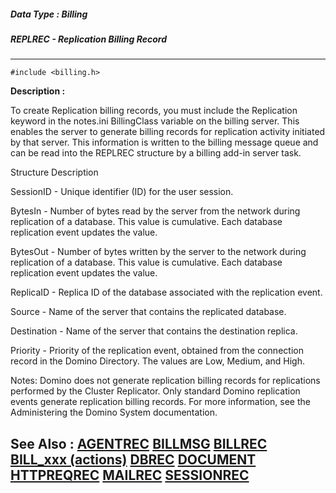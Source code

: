 ##### Data Type : Billing
##### REPLREC - Replication Billing Record
---
```
#include <billing.h>
```
**Description :**

To create Replication billing records, you must include the Replication keyword 
in the notes.ini BillingClass variable on the billing server. This enables the 
server to generate billing records for replication activity initiated by that 
server.  This information is written to the billing message queue and can be 
read into the REPLREC structure by a billing add-in server task.

Structure Description

SessionID -  Unique identifier (ID) for the user session.  

BytesIn -  Number of bytes read by the server from the network during 
replication of a database. This value is cumulative. Each database replication 
event updates the value. 

BytesOut -  Number of bytes written by the server to the network during 
replication of a database.  This value is cumulative. Each database replication 
event updates the value. 

ReplicaID -  Replica ID of the database associated with the replication event.

Source -  Name of the server that contains the replicated database.

Destination -  Name of the server that contains the destination replica.    

Priority -  Priority of the replication event, obtained from the connection 
record in the  Domino Directory. The values are Low, Medium, and High.

Notes:
Domino does not generate replication billing records for replications performed 
by the Cluster Replicator.  Only standard Domino replication events generate 
replication billing records.  For more information, see the Administering the 
Domino System documentation.


**See Also :**
[AGENTREC](/reference/Data/AGENTREC)
[BILLMSG](/reference/Data/BILLMSG)
[BILLREC](/reference/Data/BILLREC)
[BILL_xxx (actions)](/reference/Symb/BILL_xxx (actions))
[DBREC](/reference/Data/DBREC)
[DOCUMENT](/reference/Data/DOCUMENT)
[HTTPREQREC](/reference/Data/HTTPREQREC)
[MAILREC](/reference/Data/MAILREC)
[SESSIONREC](/reference/Data/SESSIONREC)
---
